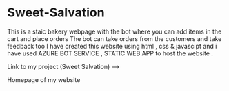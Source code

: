 # Sweet-Salvation
This is a staic bakery webpage with the bot where you can add items in the cart and place orders 
The bot can take orders from the customers and take feedback too 
I have created this website using html , css & javascipt and i have used AZURE BOT SERVICE , STATIC WEB APP to host the website .

Link to my project  (Sweet Salvation) -->

Homepage of my website 






